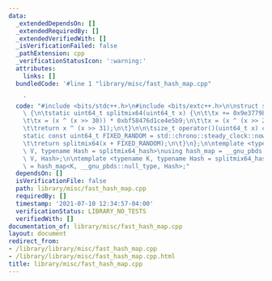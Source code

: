 ```yaml
---
data:
  _extendedDependsOn: []
  _extendedRequiredBy: []
  _extendedVerifiedWith: []
  _isVerificationFailed: false
  _pathExtension: cpp
  _verificationStatusIcon: ':warning:'
  attributes:
    links: []
  bundledCode: '#line 1 "library/misc/fast_hash_map.cpp"

    '
  code: "#include <bits/stdc++.h>\n#include <bits/extc++.h>\n\nstruct splitmix64_hash\
    \ {\n\tstatic uint64_t splitmix64(uint64_t x) {\n\t\tx += 0x9e3779b97f4a7c15;\n\
    \t\tx = (x ^ (x >> 30)) * 0xbf58476d1ce4e5b9;\n\t\tx = (x ^ (x >> 27)) * 0x94d049bb133111eb;\n\
    \t\treturn x ^ (x >> 31);\n\t}\n\n\tsize_t operator()(uint64_t x) const {\n\t\t\
    static const uint64_t FIXED_RANDOM = std::chrono::steady_clock::now().time_since_epoch().count();\n\
    \t\treturn splitmix64(x + FIXED_RANDOM);\n\t}\n};\n\ntemplate <typename K, typename\
    \ V, typename Hash = splitmix64_hash>\nusing hash_map = __gnu_pbds::gp_hash_table<K,\
    \ V, Hash>;\n\ntemplate <typename K, typename Hash = splitmix64_hash>\nusing hash_set\
    \ = hash_map<K, __gnu_pbds::null_type, Hash>;"
  dependsOn: []
  isVerificationFile: false
  path: library/misc/fast_hash_map.cpp
  requiredBy: []
  timestamp: '2021-07-10 12:34:57-04:00'
  verificationStatus: LIBRARY_NO_TESTS
  verifiedWith: []
documentation_of: library/misc/fast_hash_map.cpp
layout: document
redirect_from:
- /library/library/misc/fast_hash_map.cpp
- /library/library/misc/fast_hash_map.cpp.html
title: library/misc/fast_hash_map.cpp
---
```

